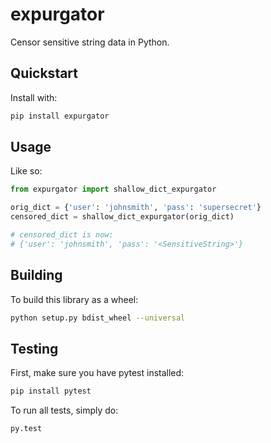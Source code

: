 # expurgator

Censor sensitive string data in Python.

## Quickstart

Install with:

```sh
pip install expurgator
```


## Usage

Like so:

```python
from expurgator import shallow_dict_expurgator

orig_dict = {'user': 'johnsmith', 'pass': 'supersecret'}
censored_dict = shallow_dict_expurgator(orig_dict)

# censored_dict is now:
# {'user': 'johnsmith', 'pass': '<SensitiveString>'}
```


## Building

To build this library as a wheel:

```sh
python setup.py bdist_wheel --universal
```


## Testing

First, make sure you have pytest installed:

```sh
pip install pytest
```

To run all tests, simply do:

```sh
py.test
```
